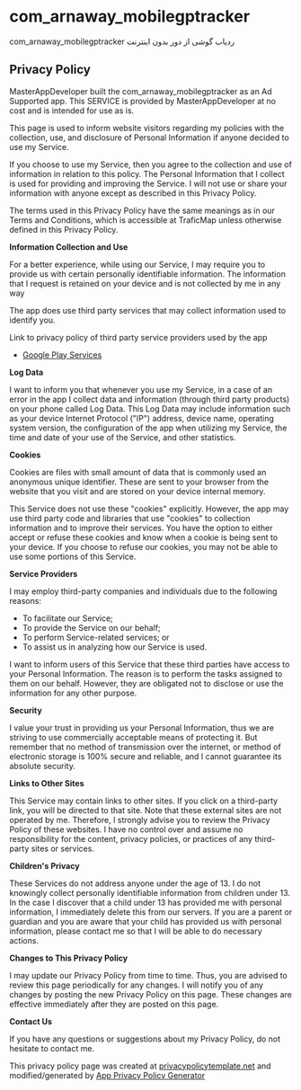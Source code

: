 # com_arnaway_mobilegptracker
com_arnaway_mobilegptracker
ردیاب گوشی از دور بدون اینترنت
## Privacy Policy

MasterAppDeveloper built the com_arnaway_mobilegptracker as an Ad Supported app. This SERVICE is provided by MasterAppDeveloper at no cost and is intended for use as is.

This page is used to inform website visitors regarding my policies with the collection, use, and
                    disclosure of Personal Information if anyone decided to use my Service.

If you choose to use my Service, then you agree to the collection and use of information in relation
                    to this policy. The Personal Information that I collect is used for providing and improving the
                    Service. I will not use or share your information with anyone except as described
                    in this Privacy Policy.

The terms used in this Privacy Policy have the same meanings as in our Terms and Conditions, which is accessible
                    at TraficMap unless otherwise defined in this Privacy Policy.

**Information Collection and Use**

For a better experience, while using our Service, I may require you to provide us with certain
                    personally identifiable information. The information that I request is retained on your device and is not collected by me in any way

The app does use third party services that may collect information used to identify you.

Link to privacy policy of third party service providers used by the app

* [Google Play Services](https://www.google.com/policies/privacy/)

**Log Data**

I want to inform you that whenever you use my Service, in a case of an
                    error in the app I collect data and information (through third party products) on your phone
                    called Log Data. This Log Data may include information such as your device Internet Protocol ("IP") address,
                    device name, operating system version, the configuration of the app when utilizing my Service,
                    the time and date of your use of the Service, and other statistics.

**Cookies**

Cookies are files with small amount of data that is commonly used an anonymous unique identifier. These
                    are sent to your browser from the website that you visit and are stored on your device internal memory.

This Service does not use these "cookies" explicitly. However, the app may use third party code and libraries
                    that use "cookies" to collection information and to improve their services. You have the option to either
                    accept or refuse these cookies and know when a cookie is being sent to your device. If you choose to
                    refuse our cookies, you may not be able to use some portions of this Service.

**Service Providers**

I may employ third-party companies and individuals due to the following reasons:

* To facilitate our Service;
* To provide the Service on our behalf;
* To perform Service-related services; or
* To assist us in analyzing how our Service is used.

I want to inform users of this Service that these third parties have access to your
                    Personal Information. The reason is to perform the tasks assigned to them on our behalf. However, they
                    are obligated not to disclose or use the information for any other purpose.

**Security**

I value your trust in providing us your Personal Information, thus we are striving
                    to use commercially acceptable means of protecting it. But remember that no method of transmission over
                    the internet, or method of electronic storage is 100% secure and reliable, and I cannot guarantee
                    its absolute security.

**Links to Other Sites**

This Service may contain links to other sites. If you click on a third-party link, you will be directed
                    to that site. Note that these external sites are not operated by me. Therefore, I strongly
                    advise you to review the Privacy Policy of these websites. I have no control over
                    and assume no responsibility for the content, privacy policies, or practices of any third-party sites
                    or services.

**Children's Privacy**

These Services do not address anyone under the age of 13. I do not knowingly collect
                    personally identifiable information from children under 13. In the case I discover that a child
                    under 13 has provided me with personal information, I immediately delete this from
                    our servers. If you are a parent or guardian and you are aware that your child has provided us with personal
                    information, please contact me so that I will be able to do necessary actions.
                    
**Changes to This Privacy Policy**

I may update our Privacy Policy from time to time. Thus, you are advised to review
                    this page periodically for any changes. I will notify you of any changes by posting
                    the new Privacy Policy on this page. These changes are effective immediately after they are posted on
                    this page.

**Contact Us**

If you have any questions or suggestions about my Privacy Policy, do not hesitate to contact
                    me.

This privacy policy page was created at [privacypolicytemplate.net](https://privacypolicytemplate.net)                    and modified/generated by [App Privacy Policy Generator](https://app-privacy-policy-generator.firebaseapp.com/)
